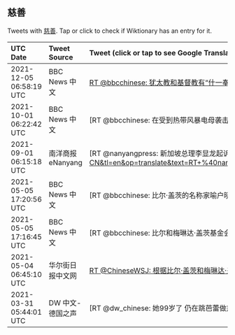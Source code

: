 ## 慈善 

Tweets with [慈善](https://en.wiktionary.org/wiki/慈善). Tap or click to check if Wiktionary has an entry for it.

| UTC Date | Tweet Source | Tweet (click or tap to see Google Translation) |
|:-----------------|:-------------|:------------------|  
| 2021-12-05 06:58:19 UTC | BBC News 中文 | [RT @bbcchinese: 犹太教和基督教有“什一奉献”（tithing）这一传统，即每人捐出10%收入予慈善机构或教会。有慈善组织称， 新冠病毒大流行不但没有降低群众参加意欲，反而在2020有更多人乐善好施。 你对该传统知道多少，愿意为慈善捐出多少呢？https://t…](https://translate.google.com/?hi=en&tab=TT&sl=zh-CN&tl=en&op=translate&text=RT+%40bbcchinese%3A+%E7%8A%B9%E5%A4%AA%E6%95%99%E5%92%8C%E5%9F%BA%E7%9D%A3%E6%95%99%E6%9C%89%E2%80%9C%E4%BB%80%E4%B8%80%E5%A5%89%E7%8C%AE%E2%80%9D%EF%BC%88tithing%EF%BC%89%E8%BF%99%E4%B8%80%E4%BC%A0%E7%BB%9F%EF%BC%8C%E5%8D%B3%E6%AF%8F%E4%BA%BA%E6%8D%90%E5%87%BA10%25%E6%94%B6%E5%85%A5%E4%BA%88%E6%85%88%E5%96%84%E6%9C%BA%E6%9E%84%E6%88%96%E6%95%99%E4%BC%9A%E3%80%82%E6%9C%89%E6%85%88%E5%96%84%E7%BB%84%E7%BB%87%E7%A7%B0%EF%BC%8C+%E6%96%B0%E5%86%A0%E7%97%85%E6%AF%92%E5%A4%A7%E6%B5%81%E8%A1%8C%E4%B8%8D%E4%BD%86%E6%B2%A1%E6%9C%89%E9%99%8D%E4%BD%8E%E7%BE%A4%E4%BC%97%E5%8F%82%E5%8A%A0%E6%84%8F%E6%AC%B2%EF%BC%8C%E5%8F%8D%E8%80%8C%E5%9C%A82020%E6%9C%89%E6%9B%B4%E5%A4%9A%E4%BA%BA%E4%B9%90%E5%96%84%E5%A5%BD%E6%96%BD%E3%80%82+%E4%BD%A0%E5%AF%B9%E8%AF%A5%E4%BC%A0%E7%BB%9F%E7%9F%A5%E9%81%93%E5%A4%9A%E5%B0%91%EF%BC%8C%E6%84%BF%E6%84%8F%E4%B8%BA%E6%85%88%E5%96%84%E6%8D%90%E5%87%BA%E5%A4%9A%E5%B0%91%E5%91%A2%EF%BC%9Fhttps%3A%2F%2Ft%E2%80%A6) |
| 2021-10-01 06:22:42 UTC | BBC News 中文 | [RT @bbcchinese: 在受到热带风暴电母袭击的泰国，一些地区由于洪灾无法与外界相通。慈善团体出动了一种特殊装置，为当地人递送物资。 https://t.co/6yN3uM8q5G](https://translate.google.com/?hi=en&tab=TT&sl=zh-CN&tl=en&op=translate&text=RT+%40bbcchinese%3A+%E5%9C%A8%E5%8F%97%E5%88%B0%E7%83%AD%E5%B8%A6%E9%A3%8E%E6%9A%B4%E7%94%B5%E6%AF%8D%E8%A2%AD%E5%87%BB%E7%9A%84%E6%B3%B0%E5%9B%BD%EF%BC%8C%E4%B8%80%E4%BA%9B%E5%9C%B0%E5%8C%BA%E7%94%B1%E4%BA%8E%E6%B4%AA%E7%81%BE%E6%97%A0%E6%B3%95%E4%B8%8E%E5%A4%96%E7%95%8C%E7%9B%B8%E9%80%9A%E3%80%82%E6%85%88%E5%96%84%E5%9B%A2%E4%BD%93%E5%87%BA%E5%8A%A8%E4%BA%86%E4%B8%80%E7%A7%8D%E7%89%B9%E6%AE%8A%E8%A3%85%E7%BD%AE%EF%BC%8C%E4%B8%BA%E5%BD%93%E5%9C%B0%E4%BA%BA%E9%80%92%E9%80%81%E7%89%A9%E8%B5%84%E3%80%82+https%3A%2F%2Ft.co%2F6yN3uM8q5G) |
| 2021-09-01 06:15:18 UTC | 南洋商报eNanyang | [RT @nanyangpress: 新加坡总理李显龙起诉“网络公民”主编许渊臣与文章作者诽谤，高庭今天发出书面裁决判李显龙胜诉，可获得37万元（约114万390令吉）赔偿。总理将把赔偿金捐作慈善用途。 https://t.co/cfneEWndXd https://t.co/W…](https://translate.google.com/?hi=en&tab=TT&sl=zh-CN&tl=en&op=translate&text=RT+%40nanyangpress%3A+%E6%96%B0%E5%8A%A0%E5%9D%A1%E6%80%BB%E7%90%86%E6%9D%8E%E6%98%BE%E9%BE%99%E8%B5%B7%E8%AF%89%E2%80%9C%E7%BD%91%E7%BB%9C%E5%85%AC%E6%B0%91%E2%80%9D%E4%B8%BB%E7%BC%96%E8%AE%B8%E6%B8%8A%E8%87%A3%E4%B8%8E%E6%96%87%E7%AB%A0%E4%BD%9C%E8%80%85%E8%AF%BD%E8%B0%A4%EF%BC%8C%E9%AB%98%E5%BA%AD%E4%BB%8A%E5%A4%A9%E5%8F%91%E5%87%BA%E4%B9%A6%E9%9D%A2%E8%A3%81%E5%86%B3%E5%88%A4%E6%9D%8E%E6%98%BE%E9%BE%99%E8%83%9C%E8%AF%89%EF%BC%8C%E5%8F%AF%E8%8E%B7%E5%BE%9737%E4%B8%87%E5%85%83%EF%BC%88%E7%BA%A6114%E4%B8%87390%E4%BB%A4%E5%90%89%EF%BC%89%E8%B5%94%E5%81%BF%E3%80%82%E6%80%BB%E7%90%86%E5%B0%86%E6%8A%8A%E8%B5%94%E5%81%BF%E9%87%91%E6%8D%90%E4%BD%9C%E6%85%88%E5%96%84%E7%94%A8%E9%80%94%E3%80%82+https%3A%2F%2Ft.co%2FcfneEWndXd+https%3A%2F%2Ft.co%2FW%E2%80%A6) |
| 2021-05-05 17:20:56 UTC | BBC News 中文 | [RT @bbcchinese: 比尔‧盖茨的名称家喻户晓，梅琳达又是谁呢？她除了跟比尔共同营运慈善基金会，还有这些成就⋯⋯ https://t.co/zIRH2r3UUJ](https://translate.google.com/?hi=en&tab=TT&sl=zh-CN&tl=en&op=translate&text=RT+%40bbcchinese%3A+%E6%AF%94%E5%B0%94%E2%80%A7%E7%9B%96%E8%8C%A8%E7%9A%84%E5%90%8D%E7%A7%B0%E5%AE%B6%E5%96%BB%E6%88%B7%E6%99%93%EF%BC%8C%E6%A2%85%E7%90%B3%E8%BE%BE%E5%8F%88%E6%98%AF%E8%B0%81%E5%91%A2%EF%BC%9F%E5%A5%B9%E9%99%A4%E4%BA%86%E8%B7%9F%E6%AF%94%E5%B0%94%E5%85%B1%E5%90%8C%E8%90%A5%E8%BF%90%E6%85%88%E5%96%84%E5%9F%BA%E9%87%91%E4%BC%9A%EF%BC%8C%E8%BF%98%E6%9C%89%E8%BF%99%E4%BA%9B%E6%88%90%E5%B0%B1%E2%8B%AF%E2%8B%AF+https%3A%2F%2Ft.co%2FzIRH2r3UUJ) |
| 2021-05-05 17:16:45 UTC | BBC News 中文 | [RT @bbcchinese: 比尔和梅琳达·盖茨基金会，这个慈善界的庞然大物是个怎样的存在？因何创建、具体做些什么、钱从哪里来？前景如何？https://t.co/CivQdl5IfY](https://translate.google.com/?hi=en&tab=TT&sl=zh-CN&tl=en&op=translate&text=RT+%40bbcchinese%3A+%E6%AF%94%E5%B0%94%E5%92%8C%E6%A2%85%E7%90%B3%E8%BE%BE%C2%B7%E7%9B%96%E8%8C%A8%E5%9F%BA%E9%87%91%E4%BC%9A%EF%BC%8C%E8%BF%99%E4%B8%AA%E6%85%88%E5%96%84%E7%95%8C%E7%9A%84%E5%BA%9E%E7%84%B6%E5%A4%A7%E7%89%A9%E6%98%AF%E4%B8%AA%E6%80%8E%E6%A0%B7%E7%9A%84%E5%AD%98%E5%9C%A8%EF%BC%9F%E5%9B%A0%E4%BD%95%E5%88%9B%E5%BB%BA%E3%80%81%E5%85%B7%E4%BD%93%E5%81%9A%E4%BA%9B%E4%BB%80%E4%B9%88%E3%80%81%E9%92%B1%E4%BB%8E%E5%93%AA%E9%87%8C%E6%9D%A5%EF%BC%9F%E5%89%8D%E6%99%AF%E5%A6%82%E4%BD%95%EF%BC%9Fhttps%3A%2F%2Ft.co%2FCivQdl5IfY) |
| 2021-05-04 06:45:10 UTC | 华尔街日报中文网 | [RT @ChineseWSJ: 根据比尔‧盖茨和梅琳达‧盖茨各自发布的声明，两人将结束27年的婚姻关系。这对夫妇的基金会负责管理他们的慈善事业。他们表示：“我们继续对这一使命有着共同的信念，并将共同继续我们在基金会的工作，但我们不再相信彼此能在人生的下一个阶段作为夫妻共同成长…](https://translate.google.com/?hi=en&tab=TT&sl=zh-CN&tl=en&op=translate&text=RT+%40ChineseWSJ%3A+%E6%A0%B9%E6%8D%AE%E6%AF%94%E5%B0%94%E2%80%A7%E7%9B%96%E8%8C%A8%E5%92%8C%E6%A2%85%E7%90%B3%E8%BE%BE%E2%80%A7%E7%9B%96%E8%8C%A8%E5%90%84%E8%87%AA%E5%8F%91%E5%B8%83%E7%9A%84%E5%A3%B0%E6%98%8E%EF%BC%8C%E4%B8%A4%E4%BA%BA%E5%B0%86%E7%BB%93%E6%9D%9F27%E5%B9%B4%E7%9A%84%E5%A9%9A%E5%A7%BB%E5%85%B3%E7%B3%BB%E3%80%82%E8%BF%99%E5%AF%B9%E5%A4%AB%E5%A6%87%E7%9A%84%E5%9F%BA%E9%87%91%E4%BC%9A%E8%B4%9F%E8%B4%A3%E7%AE%A1%E7%90%86%E4%BB%96%E4%BB%AC%E7%9A%84%E6%85%88%E5%96%84%E4%BA%8B%E4%B8%9A%E3%80%82%E4%BB%96%E4%BB%AC%E8%A1%A8%E7%A4%BA%EF%BC%9A%E2%80%9C%E6%88%91%E4%BB%AC%E7%BB%A7%E7%BB%AD%E5%AF%B9%E8%BF%99%E4%B8%80%E4%BD%BF%E5%91%BD%E6%9C%89%E7%9D%80%E5%85%B1%E5%90%8C%E7%9A%84%E4%BF%A1%E5%BF%B5%EF%BC%8C%E5%B9%B6%E5%B0%86%E5%85%B1%E5%90%8C%E7%BB%A7%E7%BB%AD%E6%88%91%E4%BB%AC%E5%9C%A8%E5%9F%BA%E9%87%91%E4%BC%9A%E7%9A%84%E5%B7%A5%E4%BD%9C%EF%BC%8C%E4%BD%86%E6%88%91%E4%BB%AC%E4%B8%8D%E5%86%8D%E7%9B%B8%E4%BF%A1%E5%BD%BC%E6%AD%A4%E8%83%BD%E5%9C%A8%E4%BA%BA%E7%94%9F%E7%9A%84%E4%B8%8B%E4%B8%80%E4%B8%AA%E9%98%B6%E6%AE%B5%E4%BD%9C%E4%B8%BA%E5%A4%AB%E5%A6%BB%E5%85%B1%E5%90%8C%E6%88%90%E9%95%BF%E2%80%A6) |
| 2021-03-31 05:44:01 UTC | DW 中文- 德国之声 | [RT @dw_chinese: 她99岁了 仍在跳芭蕾做慈善这太励志了！Dinkie Flowers就要100岁了，她仍在跳舞。新冠疫情期间呢？她制作健身视频来为英国國民保健署筹集资金。 https://t.co/KIiB17Coyq](https://translate.google.com/?hi=en&tab=TT&sl=zh-CN&tl=en&op=translate&text=RT+%40dw_chinese%3A+%E5%A5%B999%E5%B2%81%E4%BA%86+%E4%BB%8D%E5%9C%A8%E8%B7%B3%E8%8A%AD%E8%95%BE%E5%81%9A%E6%85%88%E5%96%84%E8%BF%99%E5%A4%AA%E5%8A%B1%E5%BF%97%E4%BA%86%EF%BC%81Dinkie+Flowers%E5%B0%B1%E8%A6%81100%E5%B2%81%E4%BA%86%EF%BC%8C%E5%A5%B9%E4%BB%8D%E5%9C%A8%E8%B7%B3%E8%88%9E%E3%80%82%E6%96%B0%E5%86%A0%E7%96%AB%E6%83%85%E6%9C%9F%E9%97%B4%E5%91%A2%EF%BC%9F%E5%A5%B9%E5%88%B6%E4%BD%9C%E5%81%A5%E8%BA%AB%E8%A7%86%E9%A2%91%E6%9D%A5%E4%B8%BA%E8%8B%B1%E5%9B%BD%E5%9C%8B%E6%B0%91%E4%BF%9D%E5%81%A5%E7%BD%B2%E7%AD%B9%E9%9B%86%E8%B5%84%E9%87%91%E3%80%82+https%3A%2F%2Ft.co%2FKIiB17Coyq) |
